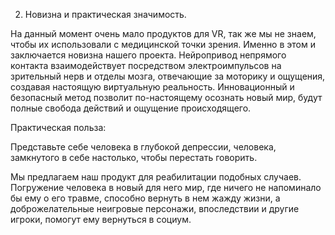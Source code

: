 2. Новизна и практическая значимость.

На данный момент очень мало продуктов для VR, так же мы не знаем, чтобы их использовали с медицинской точки зрения. Именно в этом и заключается новизна нашего проекта. Нейропривод непрямого контакта взаимодействует посредством электроимпульсов на зрительный нерв и отделы мозга, отвечающие за моторику и ощущения, создавая настоящую виртуальную реальность. Инновационный и безопасный метод позволит по-настоящему осознать новый мир, будут полные свобода действий и ощущение происходящего.

Практическая польза:

Представьте себе человека в глубокой депрессии, человека, замкнутого в себе настолько, чтобы перестать говорить.

Мы предлагаем наш продукт для реабилитации подобных случаев. Погружение человека в новый для него мир, где ничего не напоминало бы ему о его травме, способно вернуть в нем жажду жизни, а доброжелательные неигровые персонажи, впоследствии и другие игроки, помогут ему вернуться в социум.
